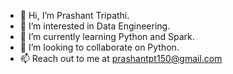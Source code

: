 - 👋 Hi, I’m Prashant Tripathi.
- 👀 I’m interested in Data Engineering.
- 🌱 I’m currently learning Python and Spark.
- 💞️ I’m looking to collaborate on Python.
- 📫 Reach out to me at prashantpt150@gmail.com

<!---
prashantpt150/prashantpt150 is a ✨ special ✨ repository because its `README.md` (this file) appears on your GitHub profile.
You can click the Preview link to take a look at your changes.
--->
